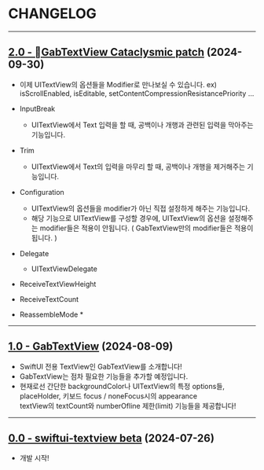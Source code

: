 # CHANGELOG

-----

## [2.0 - GabTextView Cataclysmic patch](https://github.com/sanggab/swiftui-textView/releases/tag/2.0) (2024-09-30)
* 이제 UITextView의 옵션들을 Modifier로 만나보실 수 있습니다. ex) isScrollEnabled, isEditable, setContentCompressionResistancePriority ...
  
* InputBreak
  * UITextView에서 Text 입력을 할 때, 공백이나 개행과 관련된 입력을 막아주는 기능입니다.

* Trim
  * UITextView에서 Text의 입력을 마무리 할 때, 공백이나 개행을 제거해주는 기능입니다.

* Configuration
  * UITextView의 옵션들을 modifier가 아닌 직접 설정하게 해주는 기능입니다.
  * 해당 기능으로 UITextView를 구성할 경우에, UITextView의 옵션을 설정해주는 modifier들은 적용이 안됩니다. ( GabTextView만의 modifier들은 적용이 됩니다. )

* Delegate
  * UITextViewDelegate 

* ReceiveTextViewHeight

* ReceiveTextCount
 
* ReassembleMode
  * 

---


## [1.0 - GabTextView](https://github.com/sanggab/swiftui-textView/releases/tag/1.0) (2024-08-09)
* SwiftUI 전용 TextView인 GabTextView를 소개합니다!   
* GabTextView는 점차 필요한 기능들을 추가할 예정입니다.   
* 현재로선 간단한 backgroundColor나 UITextView의 특정 options들, placeHolder, 키보드 focus / noneFocus시의 appearance   
  textView의 textCount와 numberOfline 제한(limit) 기능들을 제공합니다!

---

## [0.0 - swiftui-textview beta](https://github.com/sanggab/swiftui-textView/releases/tag/0.0) (2024-07-26)
* 개발 시작!
